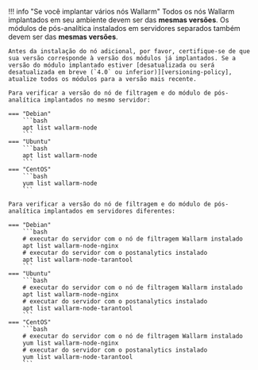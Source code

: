 !!! info "Se você implantar vários nós Wallarm"
    Todos os nós Wallarm implantados em seu ambiente devem ser das **mesmas versões**. Os módulos de pós-analítica instalados em servidores separados também devem ser das **mesmas versões**.

    Antes da instalação do nó adicional, por favor, certifique-se de que sua versão corresponde à versão dos módulos já implantados. Se a versão do módulo implantado estiver [desatualizada ou será desatualizada em breve (`4.0` ou inferior)][versioning-policy], atualize todos os módulos para a versão mais recente.

    Para verificar a versão do nó de filtragem e do módulo de pós-analítica implantados no mesmo servidor:

    === "Debian"
        ```bash
        apt list wallarm-node
        ```
    === "Ubuntu"
        ```bash
        apt list wallarm-node
        ```
    === "CentOS"
        ```bash
        yum list wallarm-node
        ```

    Para verificar a versão do nó de filtragem e do módulo de pós-analítica implantados em servidores diferentes:

    === "Debian"
        ```bash
        # executar do servidor com o nó de filtragem Wallarm instalado
        apt list wallarm-node-nginx
        # executar do servidor com o postanalytics instalado
        apt list wallarm-node-tarantool
        ```
    === "Ubuntu"
        ```bash
        # executar do servidor com o nó de filtragem Wallarm instalado
        apt list wallarm-node-nginx
        # executar do servidor com o postanalytics instalado
        apt list wallarm-node-tarantool
        ```
    === "CentOS"
        ```bash
        # executar do servidor com o nó de filtragem Wallarm instalado
        yum list wallarm-node-nginx
        # executar do servidor com o postanalytics instalado
        yum list wallarm-node-tarantool
        ```